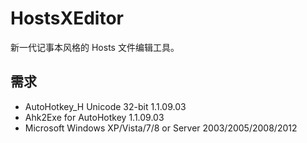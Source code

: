 HostsXEditor
============
新一代记事本风格的 Hosts 文件编辑工具。

需求
----
* AutoHotkey_H Unicode 32-bit 1.1.09.03
* Ahk2Exe for AutoHotkey 1.1.09.03
* Microsoft Windows XP/Vista/7/8 or Server 2003/2005/2008/2012
